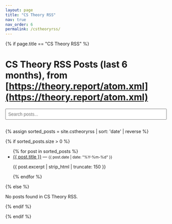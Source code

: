 ```yaml
---
layout: page
title: "CS Theory RSS"
nav: true
nav_order: 6
permalink: /cstheoryrss/
---
```


{% if page.title == "CS Theory RSS" %}

# CS Theory RSS Posts (last 6 months), from [https://theory.report/atom.xml](https://theory.report/atom.xml)

<input type="text" id="search-box" placeholder="Search posts..." style="margin-bottom: 1em; width: 100%; padding: 0.5em; font-size: 1em;">

{% assign sorted_posts = site.cstheoryrss | sort: 'date' | reverse %}


{% if sorted_posts.size > 0 %}
  <ul id="posts-list">
    {% for post in sorted_posts %}
      <li>
        <a href="{{ post.url }}">{{ post.title }}</a> — <small>{{ post.date | date: "%Y-%m-%d" }}</small>
        <p>{{ post.excerpt | strip_html | truncate: 150 }}</p>
      </li>
    {% endfor %}
  </ul>
{% else %}
  <p>No posts found in CS Theory RSS.</p>
{% endif %}

<script src="https://unpkg.com/lunr/lunr.js"></script>
<script>
  const posts = [
    {% for post in sorted_posts %}
    {
      "title": {{ post.title | jsonify }},
      "url": {{ post.url | jsonify }},
      "content": {{ post.content | strip_html | jsonify }}
    }{% unless forloop.last %},{% endunless %}
    {% endfor %}
  ];

  const idx = lunr(function () {
    this.ref('url')
    this.field('title', {boost: 10})
    this.field('content')

    posts.forEach(function (doc) {
      this.add(doc)
    }, this)
  });

  const searchBox = document.getElementById('search-box');
  const postsList = document.getElementById('posts-list');

  function renderPosts(postsArray) {
    if (postsArray.length === 0) {
      postsList.innerHTML = '<li>No results found</li>';
      return;
    }
    postsList.innerHTML = postsArray.map(p => {
      if (p.url) {
        return `<li><a href="${p.url}">${p.title}</a> — <small></small></li>`;
      } else {
        const post = posts.find(post => post.url === p.ref);
        if (post) {
          return `<li><a href="${post.url}">${post.title}</a></li>`;
        }
        return '';
      }
    }).join('');
  }

  renderPosts(posts);

  searchBox.addEventListener('input', function () {
    let query = this.value.trim().toLowerCase();

    if (query === "") {
      renderPosts(posts);
      return;
    }

    let results = idx.search(query);
    if (results.length === 0) {
      const wildcardQuery = query.split(/\s+/).map(term => term + '*').join(' ');
      results = idx.search(wildcardQuery);
    }

    renderPosts(results);
  });
</script>

{% endif %}

